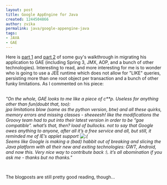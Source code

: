 ```yaml
---
layout: post
title: Google AppEngine for Java
created: 1244504866
author: zvika
permalink: java/google-appengine-java
tags:
- JAVA
- GAE
---
```

<p>Here is <a href="http://blog.newsplore.com/?p=1093">part 1</a> and <a href="http://blog.newsplore.com/?p=1205">part 2</a> of some guy's walkthrough in migrating his application to GAE (including Spring 3, JMX, AOP, and a bunch of other technologies). Interesting to read, and more interesting for me is to wonder who is going to use a JEE runtime which does not allow for &quot;LIKE&quot; queries, persisting more than one root object per transaction and a bunch of other funky limitations. As I commented on his piece:</p>
<div><em><br type="_moz" />
</em></div>
<div><em>&quot;On the whole, GAE looks to me like a piece of c**p. Useless for anything other than fun(doubt that, too):<br />
jpa limitations blow (same as the python version, btw) and all these quirks, memory errors and missing classes - sheeeesh! like the modifications the Groovy team had to put into their latest version in order to be &ldquo;gae compatible&rdquo;. what&rsquo;s that, then? load of bullocks. not to say that Google owes anything to anyone, after all it&rsquo;s a free service and all, but still, it reminded me of IE&rsquo;s applet support <img class="wp-smiley" alt=":(" src="http://blog.newsplore.com/wp-includes/images/smilies/icon_sad.gif" /><br />
Seems like Google is making a (bad) habbit out of breaking and slicing the Java platform with all their </em><i>new and exiting</i><em> technologies: GWT, Android, and now this. Very nice way to contribute back :\. it&rsquo;s all abomination if you ask me - thanks but no thanks.&quot;</em></div>
<p>&nbsp;</p>
<p>The blogposts are still pretty good reading, though...</p>
<p>&nbsp;</p>

